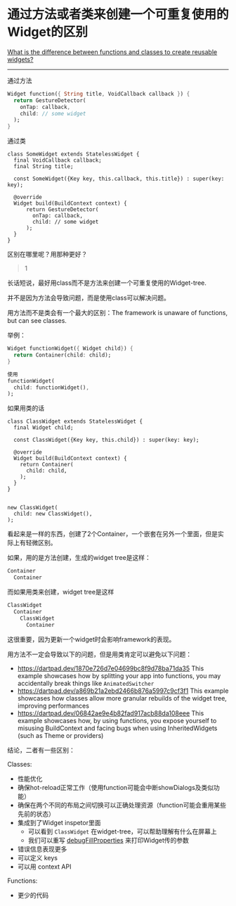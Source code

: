 # 通过方法或者类来创建一个可重复使用的Widget的区别
[What is the difference between functions and classes to create reusable widgets?](https://stackoverflow.com/questions/53234825/what-is-the-difference-between-functions-and-classes-to-create-reusable-widgets)

___

通过方法

```dart
Widget function({ String title, VoidCallback callback }) {
  return GestureDetector(
    onTap: callback,
    child: // some widget
  );
}
```

通过类

```
class SomeWidget extends StatelessWidget {
  final VoidCallback callback;
  final String title;

  const SomeWidget({Key key, this.callback, this.title}) : super(key: key);

  @override
  Widget build(BuildContext context) {
      return GestureDetector(
        onTap: callback,
        child: // some widget
      );
  }
}
```

区别在哪里呢？用那种更好？

> 1

长话短说，最好用class而不是方法来创建一个可重复使用的Widget-tree.

并不是因为方法会导致问题，而是使用class可以解决问题。

用方法而不是类会有一个最大的区别：The framework is unaware of functions, but can see classes.

举例：

```dart
Widget functionWidget({ Widget child}) {
  return Container(child: child);
}

使用
functionWidget(
  child: functionWidget(),
);
```

如果用类的话

```
class ClassWidget extends StatelessWidget {
  final Widget child;

  const ClassWidget({Key key, this.child}) : super(key: key);

  @override
  Widget build(BuildContext context) {
    return Container(
      child: child,
    );
  }
}


new ClassWidget(
  child: new ClassWidget(),
);
```

看起来是一样的东西，创建了2个Container，一个嵌套在另外一个里面，但是实际上有轻微区别。

如果，用的是方法创建，生成的widget tree是这样：

```dart
Container
  Container
```

而如果用类来创建，widget tree是这样

```dart
ClassWidget
  Container
    ClassWidget
      Container
```

这很重要，因为更新一个widget时会影响framework的表现。

用方法不一定会导致以下的问题，但是用类肯定可以避免以下问题：

- https://dartpad.dev/1870e726d7e04699bc8f9d78ba71da35
  This example showcases how by splitting your app into functions, you may accidentally break things like `AnimatedSwitcher`
- https://dartpad.dev/a869b21a2ebd2466b876a5997c9cf3f1
  This example showcases how classes allow more granular rebuilds of the widget tree, improving performances
- https://dartpad.dev/06842ae9e4b82fad917acb88da108eee
  This example showcases how, by using functions, you expose yourself to misusing BuildContext and facing bugs when using InheritedWidgets (such as Theme or providers)

结论，二者有一些区别：

Classes:

- 性能优化
- 确保hot-reload正常工作（使用function可能会中断showDialogs及类似功能）
- 确保在两个不同的布局之间切换可以正确处理资源（function可能会重用某些先前的状态）
- 集成到了Widget inspetor里面
  - 可以看到 `ClassWidget` 在widget-tree，可以帮助理解有什么在屏幕上
  - 我们可以重写 [debugFillProperties](https://api.flutter.dev/flutter/foundation/Diagnosticable/debugFillProperties.html) 来打印Widget传的参数
- 错误信息表现更多
- 可以定义 keys
- 可以用 context API

Functions:

- 更少的代码

